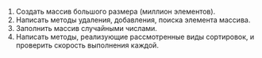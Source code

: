 1. Создать массив большого размера (миллион элементов).
2. Написать методы удаления, добавления, поиска элемента массива.
3. Заполнить массив случайными числами.
4. Написать методы, реализующие рассмотренные виды сортировок, и проверить скорость выполнения каждой.